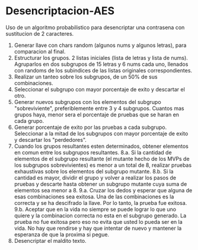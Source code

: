 # Desencriptacion-AES
Uso de un algoritmo probabilistico para desencriptar una contrasena con sustitucion de 2 caracteres.
1. Generar llave con chars random (algunos nums y algunos letras), para comparacion al final.
2. Estructurar los grupos. 2 listas iniciales (lista de letras y lista de nums). Agruparlos en dos subgrupos de 15 letras y 6 nums cada uno, llenados con randoms de los subindices de las listas originales correspondientes.
3. Realizar un tanteo sobre los subgrupos, de un 50% de sus combinaciones.
4. Seleccionar el subgrupo con mayor porcentaje de exito y descartar el otro.
5. Generar nuevos subgrupos con los elementos del subgrupo "sobreviviente", preferiblemente entre 3 y 4 subgrupos. Cuantos mas grupos haya, menor sera el porcentaje de pruebas que se haran en cada grupo.
6. Generar porcentaje de exito por las pruebas a cada subgrupo. Seleccionar a la mitad de los subgrupos con mayor porcentaje de exito y descartar los "perdedores".
7. Cuando los grupos resultantes esten determinados, obtener elementos en comun entre los subgrupos resultantes.
8.a. Si la cantidad de elementos de el subgrupo resultante (el mutante hecho de los MVPs de los subgrupos sobrevivientes) es menor a un total de 8, realizar pruebas exhaustivas sobre los elementos del subgrupo mutante.
8.b. Si la cantidad es mayor, dividir el grupo y volver a realizar los pasos de pruebas y descarte hasta obtener un subgrupo mutante cuya suma de elementos sea menor a 8.
9.a. Cruzar los dedos y esperar que alguna de esas combinaciones sea exitosa. Una de las combinaciones es la correcta y se ha descifrado la llave. Por lo tanto, la prueba fue exitosa.
9.b. Aceptar que en la vida no siempre se puede lograr lo que uno quiere y la combinacion correcta no esta en el subgrupo generado. La prueba no fue exitosa pero eso no evita que usted lo pueda ser en la vida. No hay que rendirse y hay que intentar de nuevo y mantener la esperanza de que la proxima si pegue. 
10. Desencriptar el maldito texto.
